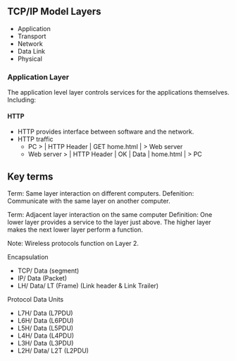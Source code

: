 ## TCP/IP Model Layers
- Application
- Transport
- Network
- Data Link
- Physical

### Application Layer

The application level layer controls services for the applications themselves. Including:

#### HTTP
-   HTTP provides interface between software and the network.
-   HTTP traffic
    - PC > | HTTP Header | GET home.html | > Web server
    - Web server > | HTTP Header | OK | Data | home.html | > PC

## Key terms
Term: Same layer interaction on different computers.
Defenition: Communicate with the same layer on another computer.

Term: Adjacent layer interaction on the same computer
Definition: One lower layer provides a service to the layer just above. The higher layer makes the next lower layer perform a function.

Note: Wireless protocols function on Layer 2.

Encapsulation

-   TCP/ Data (segment)
-   IP/ Data (Packet)
-   LH/ Data/ LT (Frame) (Link header & Link Trailer)

Protocol Data Units

-   L7H/ Data (L7PDU)
-   L6H/ Data (L6PDU)
-   L5H/ Data (L5PDU)
-   L4H/ Data (L4PDU)
-   L3H/ Data (L3PDU)
-   L2H/ Data/ L2T (L2PDU)
